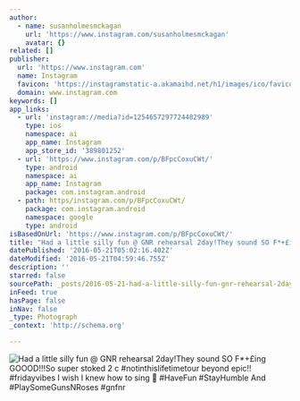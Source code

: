 ```yaml
---
author:
  - name: susanholmesmckagan
    url: 'https://www.instagram.com/susanholmesmckagan'
    avatar: {}
related: []
publisher:
  url: 'https://www.instagram.com'
  name: Instagram
  favicon: 'https://instagramstatic-a.akamaihd.net/h1/images/ico/favicon.ico/dfa85bb1fd63.ico'
  domain: www.instagram.com
keywords: []
app_links:
  - url: 'instagram://media?id=1254657297724482989'
    type: ios
    namespace: ai
    app_name: Instagram
    app_store_id: '389801252'
  - url: 'https://www.instagram.com/p/BFpcCoxuCWt/'
    type: android
    namespace: ai
    app_name: Instagram
    package: com.instagram.android
  - path: https/instagram.com/p/BFpcCoxuCWt/
    package: com.instagram.android
    namespace: google
    type: android
isBasedOnUrl: 'https://www.instagram.com/p/BFpcCoxuCWt/'
title: "Had a little silly fun @ GNR rehearsal 2day!They sound SO F*+£ing GOOOD!!!So super stoked 2 c #notinthislifetimetour beyond epic!! #fridayvibes I wish I knew how to sing \uD83D\uDE1C #HaveFun #StayHumble And #PlaySomeGunsNRoses #gnfnr"
datePublished: '2016-05-21T05:02:16.402Z'
dateModified: '2016-05-21T04:59:46.755Z'
description: ''
starred: false
sourcePath: _posts/2016-05-21-had-a-little-silly-fun-gnr-rehearsal-2daythey-sound-so-f.md
inFeed: true
hasPage: false
inNav: false
_type: Photograph
_context: 'http://schema.org'

---
```

![Had a little silly fun @ GNR rehearsal 2day!They sound SO F*+£ing GOOOD!!!So super stoked 2 c #notinthislifetimetour beyond epic!! #fridayvibes I wish I knew how to sing  #HaveFun #StayHumble And #PlaySomeGunsNRoses #gnfnr](https://scontent.cdninstagram.com/t51.2885-15/e35/13249936_626870174138798_1392556410_n.jpg?ig_cache_key=MTI1NDY1NzI5NzcyNDQ4Mjk4OQ%3D%3D.2)